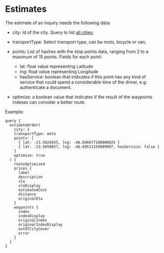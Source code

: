 Estimates
==========

The estimate of an inquiry needs the following data:

- city: Id of the city. Query to list [all cities](../corp/city);

- transportType: Select transport type, can be moto, bicycle or van;

- points: List of hashes with the stop points data, ranging from 2 to a maximum of 15 points. Fields for each point:
    - lat: float value representing Latitude
    - lng: float value representing Longitude
    - hasService: boolean that indicates if this point has any kind of service that could spend a considerable time of the driver, e.g: authenticate a document.

- optimize: a boolean value that indicates if the result of the waypoints indexes can consider a better route.

Example:

```graphiql
query {
  estimateOrder(
    city: 1
    transportType: moto
    points: [
      { lat: -23.5024555, lng: -46.696077100000025 }
      { lat: -23.5050657, lng: -46.69513159999997, hasService: false }
    ]
    optimize: true
  ) {
    routeOptimized
    prices {
      label
      description
      slo
      sloDisplay
      estimatedCost
      distance
      originalEta
    }
    waypoints {
      index
      indexDisplay
      originalIndex
      originalIndexDisplay
      outOfCityCover
      error
    }
  }
}
```
